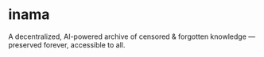 # inama
A decentralized, AI-powered archive of censored &amp; forgotten knowledge — preserved forever, accessible to all. 
